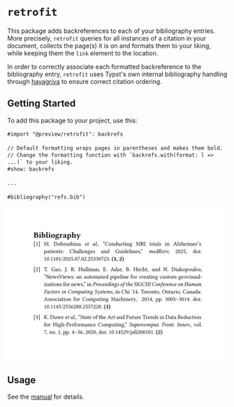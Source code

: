 # `retrofit`

This package adds backreferences to each of your bibliography entries. More precisely, `retrofit` queries for all instances of a citation in your document, collects the page(s) it is on and formats them to your liking, while keeping them the `link` element to the location.

In order to correctly associate each formatted backreference to the bibliography entry, `retrofit` uses Typst's own internal bibliography handling through [hayagriva](https://github.com/typst/hayagriva) to ensure correct citation ordering.

## Getting Started

To add this package to your project, use this:

```typ
#import "@preview/retrofit": backrefs

// Default formatting wraps pages in parentheses and makes them bold.
// Change the formatting function with `backrefs.with(format: l => ...)` to your liking.
#show: backrefs

...

#bibliography("refs.bib")
```

<picture>
  <source media="(prefers-color-scheme: dark)" srcset="./ieee-dark.svg">
  <img src="./ieee-light.svg">
</picture>

## Usage

See the [manual](docs/docs.pdf) for details.


